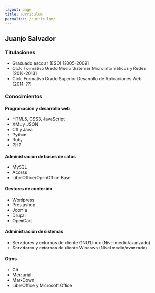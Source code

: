 ```yaml
---
layout: page
title: Curriculum
permalink: /curriculum/
---
```


## Juanjo Salvador

### Titulaciones

  * Graduado escolar (ESO) [2005-2009]
  * Ciclo Formativo Grado Medio Sistemas Microinformáticos y Redes [2010-2013]
  * Ciclo Formativo Grado Superior Desarrollo de Aplicaciones Web [2014-??]

### Conocimientos

#### Programación y desarrollo web

  * HTML5, CSS3, JavaScript
  * XML y JSON
  * C# y Java
  * Python
  * Ruby
  * PHP
    
#### Administración de bases de datos

  * MySQL
  * Access
  * LibreOffice/OpenOffice Base
  
#### Gestores de contenido

  * Wordpress
  * Prestashop
  * Joomla
  * Drupal
  * OpenCart

#### Administración de sistemas

  * Servidores y entornos de cliente GNU/Linux (Nivel medio/avanzado)
  * Servidores y entornos de cliente Windows (Nivel medio/avanzado)

#### Otros

  * Git
  * Mercurial
  * MarkDown
  * LibreOffice y Microsoft Office
